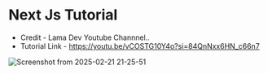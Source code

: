 # Next Js Tutorial
- Credit - Lama Dev Youtube Channnel..
- Tutorial Link - https://youtu.be/vCOSTG10Y4o?si=84QnNxx6HN_c66n7

![Screenshot from 2025-02-21 21-25-51](https://github.com/user-attachments/assets/d4decc3c-b12a-40fa-bcfa-8692c8456a47)


